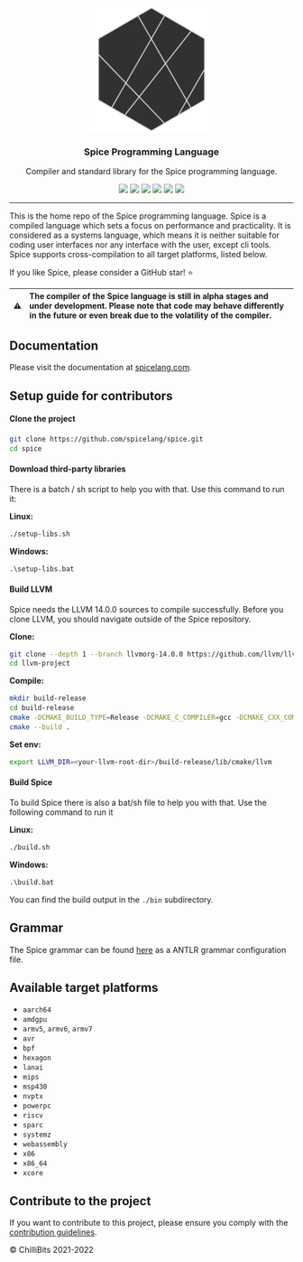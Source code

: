 <p align="center">
  <img alt="Spice Logo" src="./docs/docs/static/avatar.png" height="220" />
  <h3 align="center">Spice Programming Language</h3>
  <p align="center">Compiler and standard library for the Spice programming language.</p>
  <p align="center">
    <a target="_blank" href="https://github.com/spicelang/spice/releases/latest"><img src="https://img.shields.io/github/v/release/spicelang/spice?include_prereleases"></a>
    <a target="_blank" href="https://hub.docker.com/r/chillibits/spice"><img src="https://img.shields.io/docker/pulls/chillibits/spice"></a>
	<a target="_blank" href="./.github/workflows/ci-cpp.yml"><img src="https://github.com/spicelang/spice/actions/workflows/ci-cpp.yml/badge.svg"></a>
	<a target="_blank" href="./.github/workflows/codeql-analysis.yml"><img src="https://github.com/spicelang/spice/actions/workflows/codeql-analysis.yml/badge.svg"></a>
    <a target="_blank" href="https://makeapullrequest.com"><img src="https://img.shields.io/badge/PRs-welcome-brightgreen.svg"></a>
    <a target="_blank" href="./LICENSE.md"><img src="https://img.shields.io/github/license/spicelang/spice"></a>
  </p>
</p>

---

This is the home repo of the Spice programming language. Spice is a compiled language which sets a focus on performance and practicality. It is considered as a systems language, which means it is neither suitable for coding user interfaces nor any interface with the user, except cli tools. Spice supports cross-compilation to all target platforms, listed below.

If you like Spice, please consider a GitHub star! ⭐

|:warning: | The compiler of the Spice language is still in alpha stages and under development. Please note that code may behave differently in the future or even break due to the volatility of the compiler.  |
|----------|:----------------------------------------------------------------------------------------------------------------------------------------------------------------------------------------------------|

## Documentation
Please visit the documentation at [spicelang.com](https://www.spicelang.com).

## Setup guide for contributors
#### Clone the project
```sh
git clone https://github.com/spicelang/spice.git
cd spice
```

#### Download third-party libraries
There is a batch / sh script to help you with that. Use this command to run it:

**Linux:** <br>
```sh
./setup-libs.sh
```

**Windows:** <br>
```bat
.\setup-libs.bat
```

#### Build LLVM
Spice needs the LLVM 14.0.0 sources to compile successfully. Before you clone LLVM, you should navigate outside of the Spice repository.

**Clone:** <br>
```sh
git clone --depth 1 --branch llvmorg-14.0.0 https://github.com/llvm/llvm-project.git
cd llvm-project
```

**Compile:** <br>
```sh
mkdir build-release
cd build-release
cmake -DCMAKE_BUILD_TYPE=Release -DCMAKE_C_COMPILER=gcc -DCMAKE_CXX_COMPILER=g++ -DCMAKE_CXX_FLAGS_RELEASE="-O2" -GNinja ../llvm
cmake --build .
```

**Set env:** <br>
```sh
export LLVM_DIR=<your-llvm-root-dir>/build-release/lib/cmake/llvm
```

#### Build Spice
To build Spice there is also a bat/sh file to help you with that. Use the following command to run it

**Linux:** <br>
```sh
./build.sh
```

**Windows:** <br>
```bat
.\build.bat
```

You can find the build output in the `./bin` subdirectory.

## Grammar
The Spice grammar can be found [here](./src/grammar/Spice.g4) as a ANTLR grammar configuration file.

## Available target platforms

- `aarch64`
- `amdgpu`
- `armv5`, `armv6`, `armv7`
- `avr`
- `bpf`
- `hexagon`
- `lanai`
- `mips`
- `msp430`
- `nvptx`
- `powerpc`
- `riscv`
- `sparc`
- `systemz`
- `webassembly`
- `x86`
- `x86_64`
- `xcore`

## Contribute to the project
If you want to contribute to this project, please ensure you comply with the [contribution guidelines](./CONTRIBUTING.md).

© ChilliBits 2021-2022